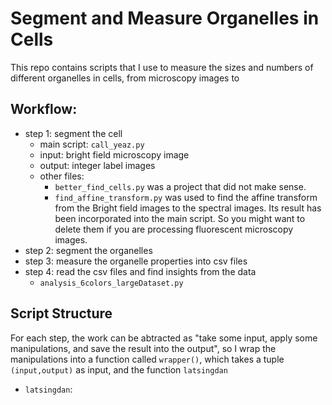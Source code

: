 # Segment and Measure Organelles in Cells

This repo contains scripts that I use to measure the sizes and numbers of different organelles in cells, from microscopy images to 

## Workflow:

- step 1: segment the cell
    - main script: `call_yeaz.py`
    - input: bright field microscopy image
    - output: integer label images
    - other files: 
        - `better_find_cells.py` was a project that did not make sense. 
        - `find_affine_transform.py` was used to find the affine transform from the Bright field images to the spectral images. Its result has been incorporated into the main script. So you might want to delete them if you are processing fluorescent microscopy images.
- step 2: segment the organelles
- step 3: measure the organelle properties into csv files
- step 4: read the csv files and find insights from the data
    - `analysis_6colors_largeDataset.py`

## Script Structure

For each step, the work can be abtracted as "take some input, apply some manipulations, and save the result into the output", so I wrap the manipulations into a function called `wrapper()`, which takes a tuple `(input,output)` as input, and the function `latsingdan`

- `latsingdan`: 
